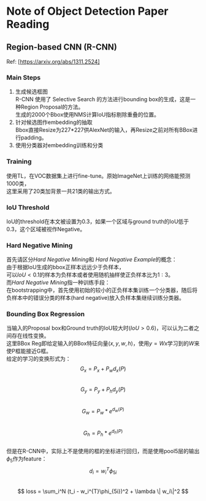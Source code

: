 
# Note of Object Detection Paper Reading #

## Region-based CNN (R-CNN) ##
Ref: [https://arxiv.org/abs/1311.2524]  
### Main Steps
1. 生成候选框图  
R-CNN 使用了 Selective Search 的方法进行bounding box的生成，这是一种Region Proposal的方法。  
生成的2000个Bbox使用NMS计算IoU指标剔除重叠的位置。  
2. 针对候选图作embedding的抽取  
Bbox直接Resize为227*227供AlexNet的输入，再Resize之前对所有BBox进行padding。  
3. 使用分类器对embedding训练和分类  
### Training
使用TL，在VOC数据集上进行fine-tune。原始ImageNet上训练的网络能预测1000类，  
这里采用了20类加背景一共21类的输出方式。  
### IoU Threshold
IoU的threshold在本文被设置为0.3，如果一个区域与ground truth的IoU低于0.3，这个区域被视作Negative。  
### Hard Negative Mining
首先请区分*Hard Negative Mining*和 *Hard Negative Example*的概念：  
由于根据IoU生成的bbox正样本远远少于负样本，  
可以$IoU<0.1$的样本为负样本或者使用随机抽样使正负样本比为$1:3$。  
而*Hard Negative Mining*指一种训练手段：  
在bootstrapping中，首先使用初始的较小的正负样本集训练一个分类器，随后将负样本中的错误分类的样本(hard negative)放入负样本集继续训练分类器。  
### Bounding Box Regression
当输入的Proposal box和Ground truth的IoU较大时($IoU>0.6$)，可以认为二者之间存在线性变换。  
这里BBox Reg即给定输入的BBox特征向量$(x,y,w,h)$，使用$y=Wx$学习到的$W$来使P框能接近G框。  
给定的学习的变换形式为：  
$$ G_x = P_x + P_w d_x (P) $$  
$$ G_y = P_y + P_h d_y (P) $$  
$$ G_w = P_w * e^{d_w(P)} $$  
$$ G_h = P_h * e^{d_h(P)} $$  
但是在R-CNN中，实际上不是使用的框的坐标进行回归，而是使用pool5层的输出$\phi_5$作为feature：  
$$ d_i = w_i ^ {T} \phi_{5i} $$  
$$ loss = \sum_i^N (t_i - w_i^{T}\phi_{5i})^2 + \lambda \| w_i\|^2 $$  




